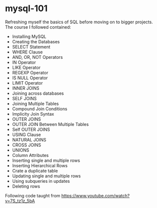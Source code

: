 # mysql-101

Refreshing myself the basics of SQL before moving on to bigger projects. The course I followed contained:
- Installing MySQL
- Creating the Databases
- SELECT Statement
- WHERE Clause
- AND, OR, NOT Operators
- IN Operator
- LIKE Operator
- REGEXP Operator
- IS NULL Operator
- LIMIT Operator
- INNER JOINS
- Joining across databases
- SELF JOINS
- Joining Multiple Tables
- Compound Join Conditions
- Implicity Join Syntax
- OUTER JOINS
- OUTER JOIN Between Multiple Tables
- Self OUTER JOINS
- USING Clause
- NATURAL JOINS
- CROSS JOINS
- UNIONS
- Column Attributes
- Inserting single and multiple rows
- Inserting Hierarchical Rows
- Crate a duplicate table
- Updating single and multiple rows
- Using subqueries in updates
- Deleting rows

Following code taught from https://www.youtube.com/watch?v=7S_tz1z_5bA
